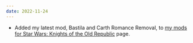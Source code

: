 ```yaml
---
date: 2022-11-24
---
```


* Added my latest mod, Bastila and Carth Romance Removal, to [my mods for Star Wars: Knights of the Old Republic](/projects/kotor1mods) page.